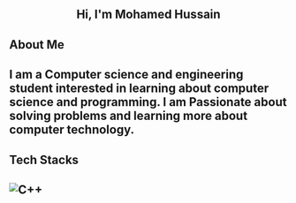 <h2 align="center">Hi, I'm Mohamed Hussain</h2>

<h2>About Me<h2>
 
  I am a Computer science and engineering student interested in learning about computer science and programming. 
  I am Passionate about solving problems and learning more about computer technology.

<h2>Tech Stacks<h2>
 
  ![C++](https://img.shields.io/badge/c++-%2300599C.svg?style=for-the-badge&logo=c%2B%2B&logoColor=white)

 
